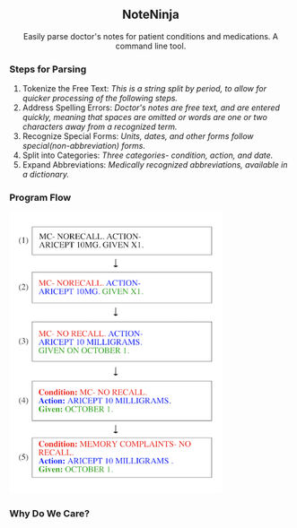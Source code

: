 <p align="center">
  <h2 align="center">NoteNinja</h3>

  <p align="center">
     Easily parse doctor's notes for patient conditions and medications. A command line tool.
    <br>
  <h3>Steps for Parsing</h3>
  <ol >
  <li>Tokenize the Free Text: <i>This is a string split by period, to allow for quicker processing of the following steps.</i></li>
    <li>Address Spelling Errors: <i>Doctor's notes are free text, and are entered quickly, meaning that spaces are omitted or words are one or two characters away from a recognized term.</i></li>
 <li>Recognize Special Forms: <i>Units, dates, and other forms follow special(non-abbreviation) forms.</i></li>
  <li>Split into Categories: <i>Three categories- condition, action, and date.</i></li>
 <li>Expand Abbreviations: <i>Medically recognized abbreviations, available in a dictionary.</i></li>
  </ol>
    <h3>Program Flow</h3>

  <img src="schema.png" height="502">
      <h3>Why Do We Care?</h3>

  </p>
</p>
